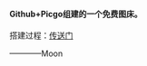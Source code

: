 #### Github+Picgo组建的一个免费图床。

搭建过程：[传送门](https://cmymoon.com/2024/03/06/picgo-github-da-jian-tu-chuang/)

————Moon
